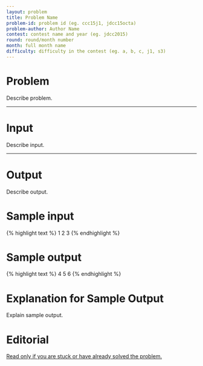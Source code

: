 ```yaml
---
layout: problem
title: Problem Name
problem-id: problem id (eg. ccc15j1, jdcc15octa)
problem-author: Author Name
contest: contest name and year (eg. jdcc2015)
round: round/month number
month: full month name
difficulty: difficulty in the contest (eg. a, b, c, j1, s3)
---
```


# Problem
Describe problem.

---

# Input
Describe input.

---

# Output
Describe output.

# Sample input
{% highlight text %}
1
2
3
{% endhighlight %}


# Sample output
{% highlight text %}
4
5
6
{% endhighlight %}

# Explanation for Sample Output
Explain sample output.

# Editorial
[Read only if you are stuck or have already solved the problem.](https://example.com)
